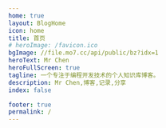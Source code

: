 ```yaml
---
home: true
layout: BlogHome
icon: home
title: 首页
# heroImage: /favicon.ico
bgImage: //file.mo7.cc/api/public/bz?idx=1
heroText: Mr Chen
heroFullScreen: true
tagline: 一个专注于编程开发技术的个人知识库博客。
description: Mr Chen,博客,记录,分享
index: false

footer: true
permalink: /
---
```

